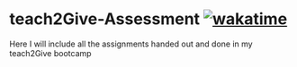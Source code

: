 # teach2Give-Assessment	[![wakatime](https://wakatime.com/badge/user/018d2724-5245-41f2-bacd-7b68daa01c31/project/52f7aa69-66f8-475a-9889-67cdc3de7998.svg)](https://wakatime.com/badge/user/018d2724-5245-41f2-bacd-7b68daa01c31/project/52f7aa69-66f8-475a-9889-67cdc3de7998)
Here I will include all the assignments handed out and done in my teach2Give bootcamp
